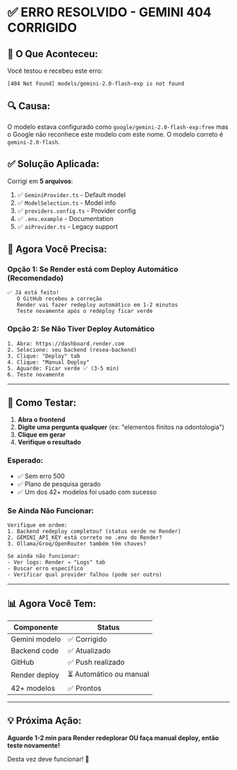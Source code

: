 # ✅ ERRO RESOLVIDO - GEMINI 404 CORRIGIDO

## 🎯 O Que Aconteceu:

Você testou e recebeu este erro:
```
[404 Not Found] models/gemini-2.0-flash-exp is not found
```

## 🔍 Causa:

O modelo estava configurado como `google/gemini-2.0-flash-exp:free` mas o Google não reconhece este modelo com este nome. O modelo correto é `gemini-2.0-flash`.

## ✅ Solução Aplicada:

Corrigi em **5 arquivos**:
1. ✅ `GeminiProvider.ts` - Default model
2. ✅ `ModelSelection.ts` - Model info
3. ✅ `providers.config.ts` - Provider config
4. ✅ `.env.example` - Documentation
5. ✅ `aiProvider.ts` - Legacy support

## 🚀 Agora Você Precisa:

### Opção 1: Se Render está com Deploy Automático (Recomendado)
```
✅ Já está feito! 
   O GitHub recebeu a correção
   Render vai fazer redeploy automático em 1-2 minutos
   Teste novamente após o redeploy ficar verde
```

### Opção 2: Se Não Tiver Deploy Automático
```
1. Abra: https://dashboard.render.com
2. Selecione: seu backend (resea-backend)
3. Clique: "Deploy" tab
4. Clique: "Manual Deploy"
5. Aguarde: Ficar verde ✅ (3-5 min)
6. Teste novamente
```

---

## 🧪 Como Testar:

1. **Abra o frontend**
2. **Digite uma pergunta qualquer** (ex: "elementos finitos na odontologia")
3. **Clique em gerar**
4. **Verifique o resultado**

### Esperado:
- ✅ Sem erro 500
- ✅ Plano de pesquisa gerado
- ✅ Um dos 42+ modelos foi usado com sucesso

### Se Ainda Não Funcionar:
```
Verifique em ordem:
1. Backend redeploy completou? (status verde no Render)
2. GEMINI_API_KEY está correto no .env do Render?
3. Ollama/Groq/OpenRouter também têm chaves?

Se ainda não funcionar:
- Ver logs: Render → "Logs" tab
- Buscar erro específico
- Verificar qual provider falhou (pode ser outro)
```

---

## 📊 Agora Você Tem:

| Componente | Status |
|-----------|--------|
| Gemini modelo | ✅ Corrigido |
| Backend code | ✅ Atualizado |
| GitHub | ✅ Push realizado |
| Render deploy | ⏳ Automático ou manual |
| 42+ modelos | ✅ Prontos |

---

## 💡 Próxima Ação:

**Aguarde 1-2 min para Render redeplorar OU faça manual deploy, então teste novamente!**

Desta vez deve funcionar! 🎯
